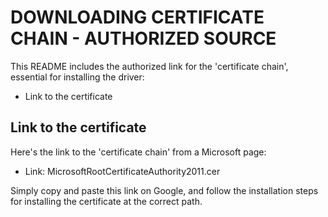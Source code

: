 # DOWNLOADING CERTIFICATE CHAIN - AUTHORIZED SOURCE #

This README includes the authorized link for the 'certificate chain', essential for installing the driver:

* Link to the certificate


## Link to the certificate ##

Here's the link to the 'certificate chain' from a Microsoft page:

* Link: MicrosoftRootCertificateAuthority2011.cer

Simply copy and paste this link on Google, and follow the installation steps for installing the certificate at the correct path.